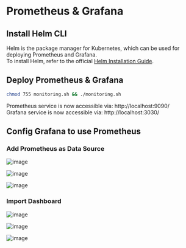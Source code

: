 # Prometheus & Grafana

## Install Helm CLI
Helm is the package manager for Kubernetes, which can be used for deploying Prometheus and Grafana.  
To install Helm, refer to the official [Helm Installation Guide](https://helm.sh/docs/intro/install).

## Deploy Prometheus & Grafana
```bash
chmod 755 monitoring.sh && ./monitoring.sh
```
Prometheus service is now accessible via: http://localhost:9090/  
Grafana service is now accessible via: http://localhost:3030/  

## Config Grafana to use Prometheus

### Add Prometheus as Data Source
![image](https://github.com/user-attachments/assets/f015d370-4814-434c-ba88-e9135f08f466)

![image](https://github.com/user-attachments/assets/351f793a-e3ab-4d00-8af5-dd565592ad91)

![image](https://github.com/user-attachments/assets/b498304c-e834-433d-bba3-524ffb8f1057)

### Import Dashboard
![image](https://github.com/user-attachments/assets/c4ae0f6f-602a-46d6-a1f2-8c8c6504b294)

![image](https://github.com/user-attachments/assets/5d1479b5-9ef5-4641-ab99-5e4cd29a5127)

![image](https://github.com/user-attachments/assets/ba2521af-bae5-4179-9fec-eb78846edf89)
